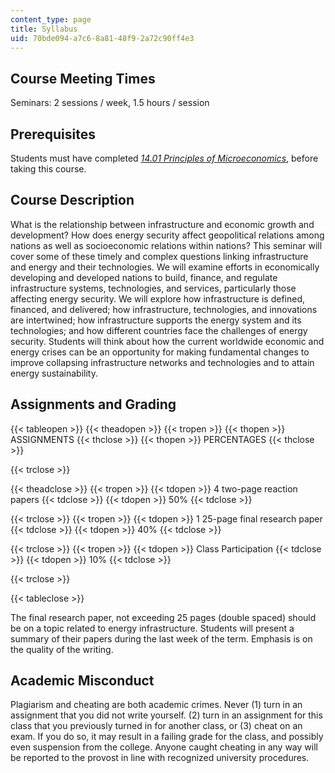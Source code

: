 ```yaml
---
content_type: page
title: Syllabus
uid: 70bde094-a7c6-8a81-48f9-2a72c90ff4e3
---
```


Course Meeting Times
--------------------

Seminars: 2 sessions / week, 1.5 hours / session

Prerequisites
-------------

Students must have completed [_14.01 Principles of Microeconomics_](/courses/14-01-principles-of-microeconomics-fall-2007/), before taking this course.

Course Description
------------------

What is the relationship between infrastructure and economic growth and development? How does energy security affect geopolitical relations among nations as well as socioeconomic relations within nations? This seminar will cover some of these timely and complex questions linking infrastructure and energy and their technologies. We will examine efforts in economically developing and developed nations to build, finance, and regulate infrastructure systems, technologies, and services, particularly those affecting energy security. We will explore how infrastructure is defined, financed, and delivered; how infrastructure, technologies, and innovations are intertwined; how infrastructure supports the energy system and its technologies; and how different countries face the challenges of energy security. Students will think about how the current worldwide economic and energy crises can be an opportunity for making fundamental changes to improve collapsing infrastructure networks and technologies and to attain energy sustainability.

Assignments and Grading
-----------------------

{{< tableopen >}}
{{< theadopen >}}
{{< tropen >}}
{{< thopen >}}
ASSIGNMENTS
{{< thclose >}}
{{< thopen >}}
PERCENTAGES
{{< thclose >}}

{{< trclose >}}

{{< theadclose >}}
{{< tropen >}}
{{< tdopen >}}
4 two-page reaction papers
{{< tdclose >}}
{{< tdopen >}}
50%
{{< tdclose >}}

{{< trclose >}}
{{< tropen >}}
{{< tdopen >}}
1 25-page final research paper
{{< tdclose >}}
{{< tdopen >}}
40%
{{< tdclose >}}

{{< trclose >}}
{{< tropen >}}
{{< tdopen >}}
Class Participation
{{< tdclose >}}
{{< tdopen >}}
10%
{{< tdclose >}}

{{< trclose >}}

{{< tableclose >}}

The final research paper, not exceeding 25 pages (double spaced) should be on a topic related to energy infrastructure. Students will present a summary of their papers during the last week of the term. Emphasis is on the quality of the writing.

Academic Misconduct
-------------------

Plagiarism and cheating are both academic crimes. Never (1) turn in an assignment that you did not write yourself. (2) turn in an assignment for this class that you previously turned in for another class, or (3) cheat on an exam. If you do so, it may result in a failing grade for the class, and possibly even suspension from the college. Anyone caught cheating in any way will be reported to the provost in line with recognized university procedures.